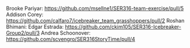 Brooke Pariyar: https://github.com/msellne1/SER316-team-exercise/pull/5
Addison Corey: https://github.com/calfaro7/icebreaker_team_grasshoppers/pull/2
Roshan Bhimani:
Edgar Estrada: https://github.com/ckim105/SER316-Icebreaker-Group2/pull/3
Andrea Schoonover: https://github.com/scvengro/SER316StoryTime/pull/4
